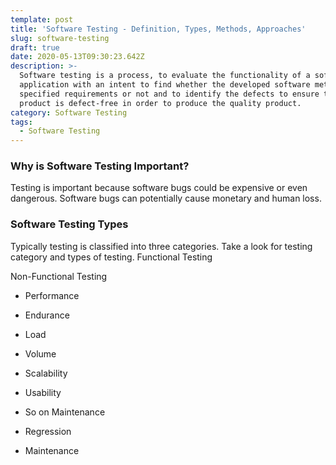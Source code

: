 ```yaml
---
template: post
title: 'Software Testing - Definition, Types, Methods, Approaches'
slug: software-testing
draft: true
date: 2020-05-13T09:30:23.642Z
description: >-
  Software testing is a process, to evaluate the functionality of a software
  application with an intent to find whether the developed software met the
  specified requirements or not and to identify the defects to ensure that the
  product is defect-free in order to produce the quality product.
category: Software Testing
tags:
  - Software Testing
---
```

### Why is Software Testing Important?

Testing is important because software bugs could be expensive or even dangerous. Software bugs can potentially cause monetary and human loss.

### Software Testing Types
Typically testing is classified into three categories. Take a look for testing category and types of testing.
Functional Testing

Non-Functional Testing
- Performance
- Endurance
- Load
- Volume
- Scalability
- Usability
- So on
Maintenance

- Regression
- Maintenance